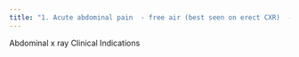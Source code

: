 ```yaml
---
title: "1. Acute abdominal pain  - free air (best seen on erect CXR)  - bowel obstruction or ileus  2. Hospitalized/post-operative pt  - check tube position (NG, DHT, PEG) - check for SBO or ileus after surgery"
---
```

Abdominal x ray Clinical Indications

